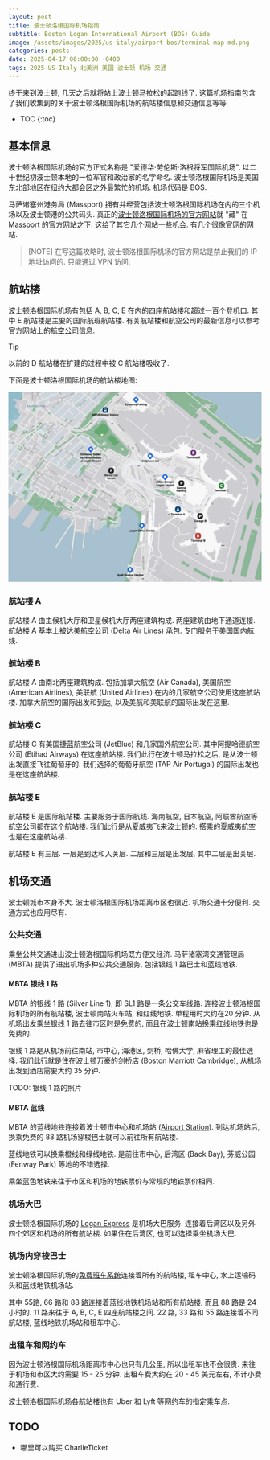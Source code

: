 ```yaml
---
layout: post
title: 波士顿洛根国际机场指南
subtitle: Boston Logan International Airport (BOS) Guide
image: /assets/images/2025/us-italy/airport-bos/terminal-map-md.png
categories: posts
date: 2025-04-17 06:00:00 -0400
tags: 2025-US-Italy 北美洲 美国 波士顿 机场 交通
---
```


终于来到波士顿, 几天之后就将站上波士顿马拉松的起跑线了. 这篇机场指南包含了我们收集到的关于波士顿洛根国际机场的航站楼信息和交通信息等等.

* TOC
{:toc}

## 基本信息

波士顿洛根国际机场的官方正式名称是 "爱德华·劳伦斯·洛根将军国际机场". 以二十世纪初波士顿本地的一位军官和政治家的名字命名. 波士顿洛根国际机场是美国东北部地区在纽约大都会区之外最繁忙的机场. 机场代码是 BOS.

马萨诸塞州港务局 (Massport) 拥有并经营包括波士顿洛根国际机场在内的三个机场以及波士顿港的公共码头. 真正的[波士顿洛根国际机场的官方网站](http://www.massport.com/logan-airport)就 "藏" 在 [Massport 的官方网站](https://www.massport.com)之下. 这给了其它几个网站一些机会. 有几个很像官网的网站.

> [NOTE]
> 在写这篇攻略时, 波士顿洛根国际机场的官方网站是禁止我们的 IP 地址访问的. 只能通过 VPN 访问.

## 航站楼

波士顿洛根国际机场有包括 A, B, C, E 在内的四座航站楼和超过一百个登机口. 其中 E 航站楼是主要的国际航班航站楼. 有关航站楼和航空公司的最新信息可以参考官方网站上的[航空公司信息](https://www.massport.com/logan-airport/flights/airlines).

> [!TIP]
> 以前的 D 航站楼在扩建的过程中被 C 航站楼吸收了.

下面是波士顿洛根国际机场的航站楼地图:

![波士顿洛根国际机场](/assets/images/2025/us-italy/airport-bos/terminal-map.jpeg "波士顿洛根国际机场")

### 航站楼 A

航站楼 A 由主候机大厅和卫星候机大厅两座建筑构成. 两座建筑由地下通道连接. 航站楼 A 基本上被达美航空公司 (Delta Air Lines) 承包. 专门服务于美国国内航线.

### 航站楼 B

航站楼 A 由南北两座建筑构成. 包括加拿大航空 (Air Canada), 美国航空 (American Airlines), 美联航 (United Airlines) 在内的几家航空公司使用这座航站楼. 加拿大航空的国际出发和到达, 以及美航和美联航的国际出发在这里.

### 航站楼 C

航站楼 C 有美国捷蓝航空公司 (JetBlue) 和几家国外航空公司. 其中阿提哈德航空公司 (Etihad Airways) 在这座航站楼. 我们此行在波士顿马拉松之后, 是从波士顿出发直接飞往葡萄牙的. 我们选择的葡萄牙航空 (TAP Air Portugal) 的国际出发也是在这座航站楼.

### 航站楼 E

航站楼 E 是国际航站楼. 主要服务于国际航线. 海南航空, 日本航空, 阿联酋航空等航空公司都在这个航站楼. 我们此行是从夏威夷飞来波士顿的. 搭乘的夏威夷航空也是在这座航站楼.

航站楼 E 有三层. 一层是到达和入关层. 二层和三层是出发层, 其中二层是出关层.

## 机场交通

波士顿城市本身不大. 波士顿洛根国际机场距离市区也很近. 机场交通十分便利. 交通方式也应用尽有.

### 公共交通

乘坐公共交通进出波士顿洛根国际机场既方便又经济. 马萨诸塞湾交通管理局 (MBTA) 提供了进出机场多种公共交通服务, 包括银线 1 路巴士和蓝线地铁.

#### MBTA 银线 1 路

MBTA 的银线 1 路 (Silver Line 1), 即 SL1 路是一条公交车线路. 连接波士顿洛根国际机场的所有航站楼, 波士顿南站火车站, 和红线地铁. 单程用时大约在20 分钟. 从机场出发乘坐银线 1 路去往市区时是免费的, 而且在波士顿南站换乘红线地铁也是免费的.

银线 1 路是从机场前往南站, 市中心, 海港区, 剑桥, 哈佛大学, 麻省理工的最佳选择. 我们此行就是住在波士顿万豪的剑桥店 (Boston Marriott Cambridge), 从机场出发到酒店需要大约 35 分钟.

TODO: 银线 1 路的照片

#### MBTA 蓝线

MBTA 的蓝线地铁连接着波士顿市中心和机场站 ([Airport Station](https://www.mbta.com/stops/place-aport)). 到达机场站后, 换乘免费的 88 路机场穿梭巴士就可以前往所有航站楼.

蓝线地铁可以换乘橙线和绿线地铁. 是前往市中心, 后湾区 (Back Bay), 芬威公园 (Fenway Park) 等地的不错选择.

乘坐蓝色地铁来往于市区和机场的地铁票价与常规的地铁票价相同.

### 机场大巴

波士顿洛根国际机场的 [Logan Express](https://loganexpress.com) 是机场大巴服务. 连接着后湾区以及另外四个郊区和机场的所有航站楼. 如果住在后湾区, 也可以选择乘坐机场大巴.

### 机场内穿梭巴士

波士顿洛根国际机场的[免费班车系统](https://www.massport.com/logan-airport/getting-to-logan/on-airport-shuttle)连接着所有的航站楼, 租车中心, 水上运输码头和蓝线地铁机场站. 

其中 55路, 66 路和 88 路连接着蓝线地铁机场站和所有航站楼, 而且 88 路是 24 小时的. 11 路来往于 A, B, C, E 四座航站楼之间. 22 路, 33 路和 55 路连接着不同航站楼, 蓝线地铁机场站和租车中心.

### 出租车和网约车

因为波士顿洛根国际机场距离市中心也只有几公里, 所以出租车也不会很贵. 来往于机场和市区大约需要 15 - 25 分钟. 出租车费大约在 20 - 45 美元左右, 不计小费和通行费.

波士顿洛根国际机场各航站楼也有 Uber 和 Lyft 等网约车的指定乘车点.

## TODO

* 哪里可以购买 CharlieTicket 
